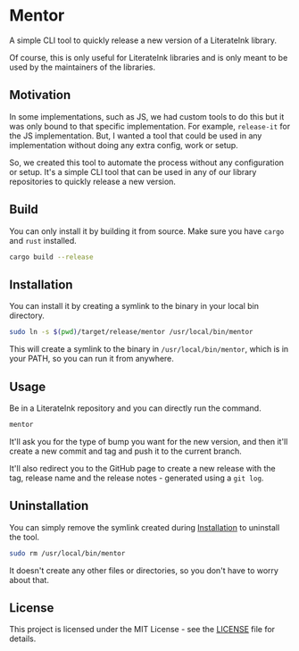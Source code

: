 # Mentor

A simple CLI tool to quickly release a new version of a LiterateInk library.

Of course, this is only useful for LiterateInk libraries and is only meant to be used by the maintainers of the libraries.

## Motivation

In some implementations, such as JS, we had custom tools to do this but it was only bound to that specific implementation. For example, `release-it` for the JS implementation. But, I wanted a tool that could be used in any implementation without doing any extra config, work or setup.

So, we created this tool to automate the process without any configuration or setup. It's a simple CLI tool that can be used in any of our library repositories to quickly release a new version.

## Build

You can only install it by building it from source.
Make sure you have `cargo` and `rust` installed.

```bash
cargo build --release
```

## Installation

You can install it by creating a symlink to the binary in your local bin directory.

```bash
sudo ln -s $(pwd)/target/release/mentor /usr/local/bin/mentor
```

This will create a symlink to the binary in `/usr/local/bin/mentor`, which is in your PATH, so you can run it from anywhere.

## Usage

Be in a LiterateInk repository and you can directly run the command.

```bash
mentor
```

It'll ask you for the type of bump you want for the new version, and then it'll create a new commit and tag and push it to the current branch.

It'll also redirect you to the GitHub page to create a new release with the tag, release name and the release notes - generated using a `git log`.

## Uninstallation

You can simply remove the symlink created during [Installation](#installation) to uninstall the tool.

```bash
sudo rm /usr/local/bin/mentor
```

It doesn't create any other files or directories, so you don't have to worry about that.

## License

This project is licensed under the MIT License - see the [LICENSE](./LICENSE) file for details.
